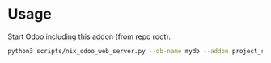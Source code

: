 # Usage

Start Odoo including this addon (from repo root):

```bash
python3 scripts/nix_odoo_web_server.py --db-name mydb --addon project_sequence
```
